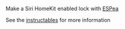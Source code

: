 Make a Siri HomeKit enabled lock with [ESPea](https://blog.aprbrother.com/product/espea)

See the [instructables](http://www.instructables.com/id/Siri-HomeKit-Controlled-ESP8266-Lock/) for more information
